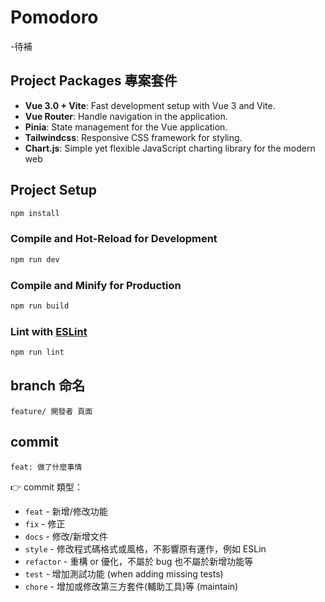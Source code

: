 # Pomodoro

-待補

## Project Packages 專案套件

- **Vue 3.0 + Vite**: Fast development setup with Vue 3 and Vite.
- **Vue Router**: Handle navigation in the application.
- **Pinia**: State management for the Vue application.
- **Tailwindcss**: Responsive CSS framework for styling.
- **Chart.js**: Simple yet flexible JavaScript charting library for the modern web

## Project Setup

```sh
npm install
```

### Compile and Hot-Reload for Development

```sh
npm run dev
```

### Compile and Minify for Production

```sh
npm run build
```

### Lint with [ESLint](https://eslint.org/)

```sh
npm run lint
```

## branch 命名

`feature/ 開發者 頁面`

## commit

`feat: 做了什麼事情`

👉 commit 類型：

- `feat` - 新增/修改功能
- `fix` - 修正
- `docs` - 修改/新增文件
- `style` - 修改程式碼格式或風格，不影響原有運作，例如 ESLin
- `refactor` - 重構 or 優化，不屬於 bug 也不屬於新增功能等
- `test` - 增加測試功能 (when adding missing tests)
- `chore` - 增加或修改第三方套件(輔助工具)等 (maintain)
